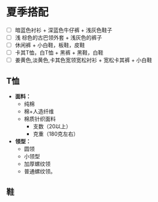 # 夏季搭配

- [ ] 暗蓝色衬衫 + 深蓝色牛仔裤 + 浅灰色鞋子
- [ ] 浅 棕色的古巴领外套 + 浅灰色的裤子
- [ ] 休闲裤 + 小白鞋，板鞋，皮鞋
- [ ] 卡其T恤，白T恤 + 黑裤 + 黑鞋，白鞋
- [ ] 姜黄色,淡黄色,卡其色宽领宽松衬衫 + 宽松卡其裤 + 小白鞋

## T恤

- **面料：**
  - 纯棉
  - 棉+人造纤维
  - 棉质针织面料
    - 支数（20以上）
    - 克重（180克左右）
- **领型：**
  - 圆领
  - 小领型
  - 加厚螺纹领
  - 普通螺纹领。

## 鞋
